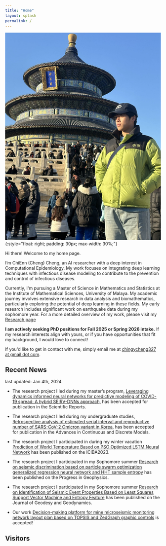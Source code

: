 ```yaml
---
title: "Home"
layout: splash
permalink: /
---
```


![Chingy Cheng](./images/profile.JPG)
{:style="float: right; padding: 30px; max-width: 30%;"}

Hi there! Welcome to my home page. 

I’m ChiEnn (Cheng) Cheng, an AI researcher with a deep interest in Computational Epidemiology. My work focuses on integrating deep learning techniques with infectious disease modeling to contribute to the prevention and control of infectious diseases.

Currently, I'm pursuing a Master of Science in Mathematics and Statistics at the Institute of Mathematical Sciences, University of Malaya. My academic journey involves extensive research in data analysis and biomathematics, particularly exploring the potential of deep learning in these fields. My early research includes significant work on earthquake data during my sophomore year. For a more detailed overview of my work, please visit my [Research page](/_pages/research.md)

**I am actively seeking PhD positions for Fall 2025 or Spring 2026 intake.** If my research interests align with yours, or if you have opportunities that fit my background, I would love to connect!



If you'd like to get in contact with me, simply email me at [chingycheng327 at gmail dot com](mailto:chingycheng327@gmail.com).

## Recent News
last updated: Jan 4th, 2024

- The research project I led during my master’s program, [Leveraging dynamics informed neural networks for predictive modeling of COVID-19 spread: A hybrid SEIRV-DNNs approach](https://www.nature.com/srep/), has been accepted for publication in the Scientific Reports.


- The research project I led during my undergraduate studies, [Retrospective analysis of estimated serial interval and reproductive number of SARS-CoV-2 Omicron variant in Korea](https://advancesincontinuousanddiscretemodels.springeropen.com/), has been accepted for publication in the Advances in Continuous and Discrete Models.

- The research project I participated in during my winter vacation [ Prediction of World Temperature Based on PSO Optimized LSTM Neural Network](https://ieeexplore.ieee.org/document/10165253)  has been published on the ICIBA2023.

- The research project I participated in my Sophomore summer [Research on seismic discrimination based on particle swarm optimization generalized regression neural network and HHT sample entropy](http://en.dzkx.org/article/doi/10.6038/pg2022FF0438)  has been published on the Progress in Geophysics.
- The research project I participated in my Sophomore summer [Research on Identification of Seismic Event Properties Based on Least Squares Support Vector Machine and Entropy Feature](https://kns.cnki.net/kcms/detail/detail.aspx?doi=10.14075/j.jgg.2022.06.019) has been published on the Journal of Geodesy and Geodynamics.
- Our work [Decision-making platform for mine microseismic monitoring network layout plan based on TOPSIS and ZedGraph graphic controls](https://kns.cnki.net/kcms/detail/detail.aspx?dbcode=CJFD&dbname=CJFDAUTO&filename=SYXZ202203001&uniplatform=NZKPT&v=WQLhOUsEE2Ny13mKBzFFTg1MH4UfiBiMihiJSvVAzbPdTDJxVhDcT2K3elAZkcIw) is accepted!

## Visitors
<script type="text/javascript" id="clustrmaps" src="//clustrmaps.com/map_v2.js?d=y7YKKBDBDzrWxDg4fySugE-ZaO_JhzcBsFQReXdpt3U&cl=ffffff&w=a"></script>

